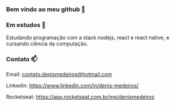 ### Bem vindo ao meu github 👋

### Em estudos 🧠
Estudando programação com a stack nodejs, react e react native, e cursando ciência da computação.

### Contato 📫

Email: contato.denismedeiros@hotmail.com

Linkedin: https://www.linkedin.com/in/denis-medeiros/

Rocketseat: https://app.rocketseat.com.br/me/denismedeiros

<!--
**DenisMedeirosSDK/DenisMedeirosSDK** is a ✨ _special_ ✨ repository because its `README.md` (this file) appears on your GitHub profile.

Here are some ideas to get you started:

- 🔭 I’m currently working on ...
- 🌱 I’m currently learning ...
- 👯 I’m looking to collaborate on ...
- 🤔 I’m looking for help with ...
- 💬 Ask me about ...
- 📫 How to reach me: ...
- 😄 Pronouns: ...
- ⚡ Fun fact: ...
-->
